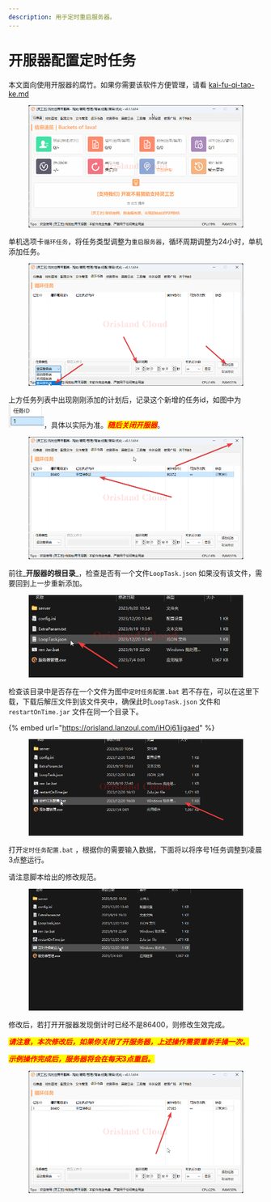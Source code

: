```yaml
---
description: 用于定时重启服务器。
---
```


# 开服器配置定时任务

本文面向使用开服器的腐竹。如果你需要该软件方便管理，请看 [kai-fu-qi-tao-ke.md](kai-fu-qi-tao-ke.md "mention")

<figure><img src="../../../.gitbook/assets/服务器管理_RAaJahyvfn.png" alt=""><figcaption></figcaption></figure>

单机选项卡`循环任务`，将任务类型调整为`重启服务器`，循环周期调整为24小时，单机添加任务。

<figure><img src="../../../.gitbook/assets/服务器管理_rtS7qmSEOl.png" alt=""><figcaption></figcaption></figure>

上方任务列表中出现刚刚添加的计划后，记录这个新增的任务id，如图中为![](<../../../.gitbook/assets/image (2).png>)，具体以实际为准。_<mark style="color:red;">**随后关闭开服器**</mark>_。

<figure><img src="../../../.gitbook/assets/服务器管理_fUTCqa7n0i.png" alt=""><figcaption></figcaption></figure>

前往_**开服器的根目录**_，检查是否有一个文件`LoopTask.json` 如果没有该文件，需要回到上一步重新添加。

<figure><img src="../../../.gitbook/assets/explorer_nz7UXAQRlH.png" alt=""><figcaption></figcaption></figure>

检查该目录中是否存在一个文件为图中`定时任务配置.bat` 若不存在，可以在这里下载，下载后解压文件到该文件夹中，确保此时`LoopTask.json` 文件和`restartOnTime.jar` 文件在同一个目录下。

{% embed url="https://orisland.lanzoul.com/iHOj61iigaed" %}

<figure><img src="../../../.gitbook/assets/explorer_PTJWP4TuPG.png" alt=""><figcaption></figcaption></figure>

打开`定时任务配置.bat` ，根据你的需要输入数据，下面将以将序号1任务调整到凌晨3点整运行。

请注意脚本给出的修改规范。

<figure><img src="../../../.gitbook/assets/explorer_tdjOyR0Rs2.gif" alt=""><figcaption></figcaption></figure>

修改后，若打开开服器发现倒计时已经不是86400，则修改生效完成。

_<mark style="color:red;">**请注意，本次修改后，如果你关闭了开服务器，上述操作需要重新手操一次。**</mark>_

_<mark style="color:red;">**示例操作完成后，服务器将会在每天3点重启。**</mark>_

<figure><img src="../../../.gitbook/assets/服务器管理_4TI2CBvhSV.png" alt=""><figcaption></figcaption></figure>
